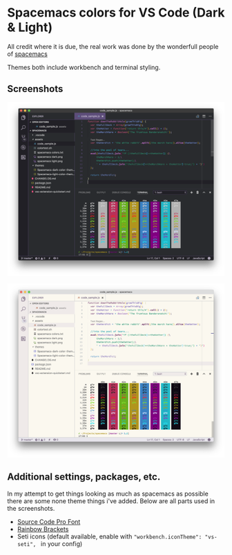 # Spacemacs colors for VS Code (Dark & Light)

All credit where it is due, the real work was done by the wonderfull people of [spacemacs](http://spacemacs.org)

Themes both include workbench and terminal styling.

## Screenshots

![dark](https://github.com/cometeer/spacemacs-vscode/blob/master/assets/spacemacs%20dark.png?raw=true)

![light](https://github.com/cometeer/spacemacs-vscode/blob/master/assets/spacemacs%20light.png?raw=true)

## Additional settings, packages, etc.
In my attempt to get things looking as much as spacemacs as possible there are some none theme things i've added.
Below are all parts used in the screenshots.

 - [Source Code Pro Font](https://github.com/adobe-fonts/source-code-pro)
 - [Rainbow Brackets](https://marketplace.visualstudio.com/items?itemName=2gua.rainbow-brackets)
 - Seti icons (default available, enable with ```"workbench.iconTheme": "vs-seti", ``` in your config)
